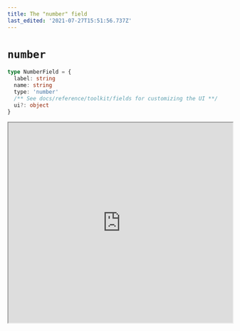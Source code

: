 ```yaml
---
title: The "number" field
last_edited: '2021-07-27T15:51:56.737Z'
---
```


# `number`

```ts
type NumberField = {
  label: string
  name: string
  type: 'number'
  /** See docs/reference/toolkit/fields for customizing the UI **/
  ui?: object
}
```

<iframe width="100%" height="450px" src="https://tina-playground.vercel.app/iframenumber" />
